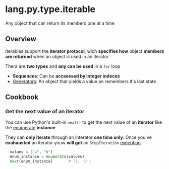 # lang.py.type.iterable

Any object that can return its members one at a time

## Overview

Iterables support the **iterator protocol**, wich **specifies how** object **members**
**are returned** when an object is used in an iterator

Thera are **two types** and **any can be used** in a `for` loop

- **Sequences**: Can be **acceessed by integer indeces**
- [Generators](./grh0.md): An object that yields a value an remembers it's last state

## Cookbook

### Get the next value of an iterator

You can use Python's built-in `next()` to get the next value of an **iterator**
like the [enumerate](./cy10.md) **instance**

They can **only iterate** through an interator **one time only**. Once you've
**exahausted** an iterator youw **will get** an `StopIteration` [execption](./wvgx.md)

```py
  values = ["a", "b"]
  enum_instance = enumerate(values)
  next(enum_instance)       # (1, 'a')
```
